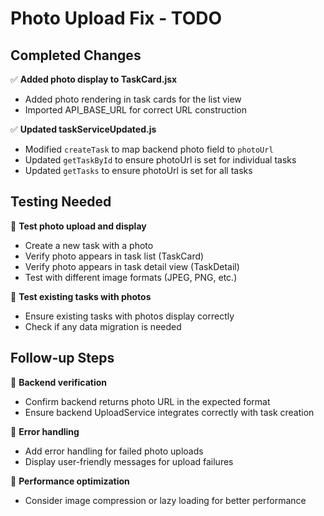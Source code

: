 # Photo Upload Fix - TODO

## Completed Changes

✅ **Added photo display to TaskCard.jsx**
- Added photo rendering in task cards for the list view
- Imported API_BASE_URL for correct URL construction

✅ **Updated taskServiceUpdated.js**
- Modified `createTask` to map backend photo field to `photoUrl`
- Updated `getTaskById` to ensure photoUrl is set for individual tasks
- Updated `getTasks` to ensure photoUrl is set for all tasks

## Testing Needed

🔄 **Test photo upload and display**
- Create a new task with a photo
- Verify photo appears in task list (TaskCard)
- Verify photo appears in task detail view (TaskDetail)
- Test with different image formats (JPEG, PNG, etc.)

🔄 **Test existing tasks with photos**
- Ensure existing tasks with photos display correctly
- Check if any data migration is needed

## Follow-up Steps

📝 **Backend verification**
- Confirm backend returns photo URL in the expected format
- Ensure backend UploadService integrates correctly with task creation

📝 **Error handling**
- Add error handling for failed photo uploads
- Display user-friendly messages for upload failures

📝 **Performance optimization**
- Consider image compression or lazy loading for better performance
